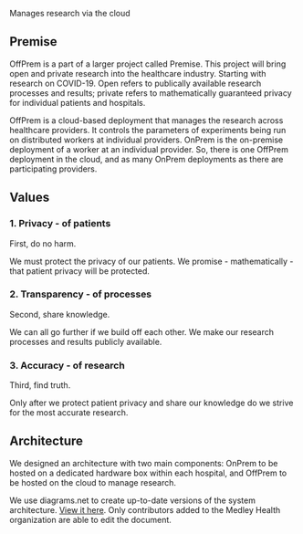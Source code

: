 Manages research via the cloud

## Premise

OffPrem is a part of a larger project called Premise. This project will bring open and private research into the healthcare industry. Starting with research on COVID-19. Open refers to publically available research processes and results; private refers to mathematically guaranteed privacy for individual patients and hospitals.

OffPrem is a cloud-based deployment that manages the research across healthcare providers. It controls the parameters of experiments being run on distributed workers at individual providers. OnPrem is the on-premise deployment of a worker at an individual provider. So, there is one OffPrem deployment in the cloud, and as many OnPrem deployments as there are participating providers.

## Values

### 1. Privacy - of patients

First, do no harm. 

We must protect the privacy of our patients. We promise - mathematically - that patient privacy will be protected.   

### 2. Transparency - of processes

Second, share knowledge. 

We can all go further if we build off each other. We make our research processes and results publicly available.

### 3. Accuracy - of research

Third, find truth. 

Only after we protect patient privacy and share our knowledge do we strive for the most accurate research.

## Architecture

We designed an architecture with two main components: OnPrem to be hosted on a dedicated hardware box within each hospital, and OffPrem to be hosted on the cloud to manage research. 

We use diagrams.net to create up-to-date versions of the system architecture. [View it here](https://app.diagrams.net/#G1LZMk2MhV1ZCx0Fs_YksQ0VIhux2FbPjH). Only contributors added to the Medley Health organization are able to edit the document.
